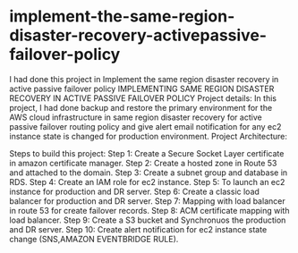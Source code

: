 # implement-the-same-region-disaster-recovery-activepassive-failover-policy
I had done this project in Implement the same region disaster recovery in active passive failover policy
IMPLEMENTING SAME REGION DISASTER         RECOVERY IN ACTIVE PASSIVE FAILOVER POLICY
Project details:
         In this project, I had done backup and restore the primary environment for the AWS cloud infrastructure in same region disaster recovery for active passive failover routing policy and give alert email notification for any ec2 instance state is changed for production environment.
Project Architecture:
















Steps to build this project:
Step 1: Create a Secure Socket Layer certificate in amazon certificate manager.
Step 2: Create a hosted zone in Route 53 and attached to the domain.
Step 3: Create a subnet group and database in RDS.
Step 4: Create an IAM role for ec2 instance.
Step 5: To launch an ec2 instance for production and DR server.
Step 6: Create a classic load balancer for production and DR server.
Step 7: Mapping with load balancer in route 53 for create failover records.
Step 8: ACM certificate mapping with load balancer.
Step 9: Create a S3 bucket and Synchronuos the production and DR server.
Step 10: Create alert notification for ec2 instance state change (SNS,AMAZON EVENTBRIDGE RULE).
